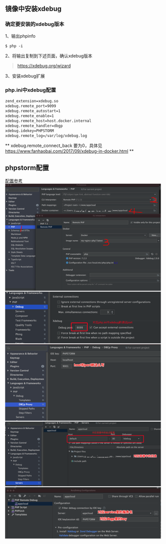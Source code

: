 ## 镜像中安装xdebug
### 确定要安装的xdebug版本
1、输出phpinfo
```
$ php -i
```

2、将输出复制到下述页面，确认xdebug版本
> https://xdebug.org/wizard

3、安装xdebug扩展

### php.ini中xdebug配置
```
zend_extension=xdebug.so
xdebug.remote_port=9099
xdebug.remote_autostart=1
xdebug.remote_enable=1
xdebug.remote_host=host.docker.internal
xdebug.remote_handler=dbgp
xdebug.idekey=PHPSTORM
xdebug.remote_log=/var/log/xdebug.log
```
** xdebug.remote_connect_back 要为0，具体见 https://www.fanhaobai.com/2017/09/xdebug-in-docker.html **

## phpstorm配置
[配置参考](https://www.jianshu.com/p/bfeaa9fbd20b)
![](img/php-config.png)
![](img/php_debug-config.png)
![](img/php_debug_dbgp-config.png)
![](img/php_servers-config.png)
![](img/php_run-config.png)
